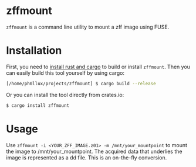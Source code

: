 # zffmount

```zffmount``` is a command line utility to mount a zff image using FUSE.

# Installation

First, you need to [install rust and cargo](https://rustup.rs/) to build or install ```zffmount```.
Then you can easily build this tool yourself by using cargo:
```bash
[/home/ph0llux/projects/zffmount] $ cargo build --release
```
Or you can install the tool directly from crates.io:
```bash
$ cargo install zffmount
```

# Usage

Use ```zffmount -i <YOUR_ZFF_IMAGE.z01> -m /mnt/your_mountpoint``` to mount the image to /mnt/your_mountpoint.
The acquired data that underlies the image is represented as a dd file. This is an on-the-fly conversion.